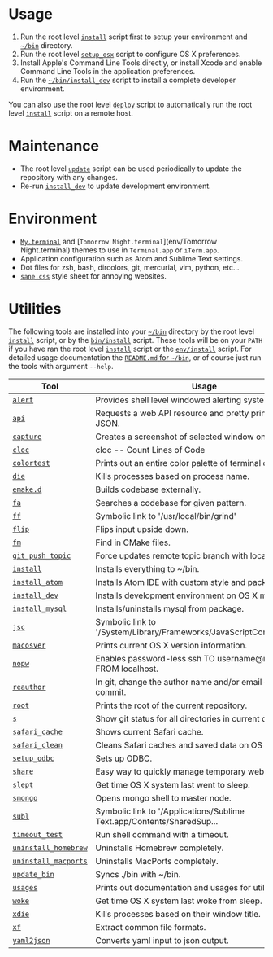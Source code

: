 # Usage
1. Run the root level [`install`](install) script first to setup your environment and [`~/bin`](bin) directory.
1. Run the root level [`setup_osx`](setup_osx) script to configure OS X preferences.
1. Install Apple's Command Line Tools directly, or install Xcode and enable Command Line Tools in the application preferences.
1. Run the [`~/bin/install_dev`](bin/install_dev) script to install a complete developer environment.

You can also use the root level [`deploy`](deploy) script to automatically run the root level [`install`](install) script on a remote host.

# Maintenance
* The root level [`update`](update) script can be used periodically to update the repository with any changes.
* Re-run [`install_dev`](bin/install_dev) to update development environment.

# Environment
* [`My.terminal`](env/My.terminal) and [`Tomorrow Night.terminal`](env/Tomorrow Night.terminal) themes to use in `Terminal.app` or `iTerm.app`.
* Application configuration such as Atom and Sublime Text settings.
* Dot files for zsh, bash, dircolors, git, mercurial, vim, python, etc...
* [`sane.css`](env/sane.css) style sheet for annoying websites.

# Utilities
The following tools are installed into your [`~/bin`](bin) directory by the root level [`install`](install) script, or by the [`bin/install`](bin/install) script. These tools will be on your `PATH` if you have ran the root level [`install`](install) script or the [`env/install`](env/install) script. For detailed usage documentation the [`README.md` for `~/bin`](bin/README.md), or of course just run the tools with argument `--help`.

| Tool | Usage |
| --- | --- |
| [`alert`](bin/alert) | Provides shell level windowed alerting system. |
| [`api`](bin/api) | Requests a web API resource and pretty prints resulting JSON. |
| [`capture`](bin/capture) | Creates a screenshot of selected window on X11. |
| [`cloc`](bin/cloc) | cloc -- Count Lines of Code |
| [`colortest`](bin/colortest) | Prints out an entire color palette of terminal color codes. |
| [`die`](bin/die) | Kills processes based on process name. |
| [`emake.d`](bin/emake.d) | Builds codebase externally. |
| [`fa`](bin/fa) | Searches a codebase for given pattern. |
| [`ff`](bin/ff) | Symbolic link to '/usr/local/bin/grind' |
| [`flip`](bin/flip) | Flips input upside down. |
| [`fm`](bin/fm) | Find in CMake files. |
| [`git_push_topic`](bin/git_push_topic) | Force updates remote topic branch with local branch. |
| [`install`](bin/install) | Installs everything to ~/bin. |
| [`install_atom`](bin/install_atom) | Installs Atom IDE with custom style and packages. |
| [`install_dev`](bin/install_dev) | Installs development environment on OS X machines. |
| [`install_mysql`](bin/install_mysql) | Installs/uninstalls mysql from package. |
| [`jsc`](bin/jsc) | Symbolic link to '/System/Library/Frameworks/JavaScriptCore.framewo... |
| [`macosver`](bin/macosver) | Prints current OS X version information. |
| [`nopw`](bin/nopw) | Enables password-less ssh TO username@remotehost FROM localhost. |
| [`reauthor`](bin/reauthor) | In git, change the author name and/or email of a single commit. |
| [`root`](bin/root) | Prints the root of the current repository. |
| [`s`](bin/s) | Show git status for all directories in current directory. |
| [`safari_cache`](bin/safari_cache) | Shows current Safari cache. |
| [`safari_clean`](bin/safari_clean) | Cleans Safari caches and saved data on OS X. |
| [`setup_odbc`](bin/setup_odbc) | Sets up ODBC. |
| [`share`](bin/share) | Easy way to quickly manage temporary web shares. |
| [`slept`](bin/slept) | Get time OS X system last went to sleep. |
| [`smongo`](bin/smongo) | Opens mongo shell to master node. |
| [`subl`](bin/subl) | Symbolic link to '/Applications/Sublime Text.app/Contents/SharedSup... |
| [`timeout_test`](bin/timeout_test) | Run shell command with a timeout. |
| [`uninstall_homebrew`](bin/uninstall_homebrew) | Uninstalls Homebrew completely. |
| [`uninstall_macports`](bin/uninstall_macports) | Uninstalls MacPorts completely. |
| [`update_bin`](bin/update_bin) | Syncs ./bin with ~/bin. |
| [`usages`](bin/usages) | Prints out documentation and usages for utilities. |
| [`woke`](bin/woke) | Get time OS X system last woke from sleep. |
| [`xdie`](bin/xdie) | Kills processes based on their window title. |
| [`xf`](bin/xf) | Extract common file formats. |
| [`yaml2json`](bin/yaml2json) | Converts yaml input to json output. |

